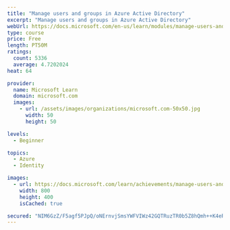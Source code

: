 ```yaml
---
title: "Manage users and groups in Azure Active Directory"
excerpt: "Manage users and groups in Azure Active Directory"
webUrl: https://docs.microsoft.com/en-us/learn/modules/manage-users-and-groups-in-aad/
type: course
price: Free
length: PT50M
ratings:
  count: 5336
  average: 4.7202024
heat: 64

provider:
  name: Microsoft Learn
  domain: microsoft.com
  images:
    - url: /assets/images/organizations/microsoft.com-50x50.jpg
      width: 50
      height: 50

levels:
  - Beginner

topics:
  - Azure
  - Identity

images:
  - url: https://docs.microsoft.com/learn/achievements/manage-users-and-groups-in-aad-social.png
    width: 800
    height: 400
    isCached: true

secured: "NIM6GzZ/F5agf5PJpQ/oNErnvjSmsYWFVIWz42GQTRuzTR0b5Z8hQmh++K4eRPW7kZZdLFbc4lAP/OLGsXF9q9JFH5E8RV7yFA1ARu95hzP4g2Imuqxl6Y7maY+mw2zk21g5NYfsnDAavGzTCwLAa8tnXPwpZKnIcWTekveXd5XD6mn322hf5vNXgFdKn2OxMHdtY/tKmOc1ncnPSVTqZkSQfzpd2O6IE6caThnDKgPzBi64kg5Lotn8sNDnQukqgDi6oarIrEKt87I97Q384ua0bEE75xZa5T7xpd8AvAs8zBHUg0z6Qt9Ho5my/e9FMTJOWBbSs11tDsJsCzc90mw9h+UgEKKmy4ViBqxODrZ7EPZBERcQLjHYyw457CEe3jIrFaUq0Fx83ehkC6R0wTeSHyGJ+BaPtTOb7Xkg7N8=;tU4NV+rdOPwGB+VR9YGsbQ=="
---
```



